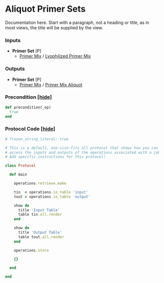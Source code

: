 # Aliquot Primer Sets

Documentation here. Start with a paragraph, not a heading or title, as in most views, the title will be supplied by the view.
### Inputs


- **Primer Set** [P]  
  - <a href='#' onclick='easy_select("Sample Types", "Primer Mix")'>Primer Mix</a> / <a href='#' onclick='easy_select("Containers", "Lyophilized Primer Mix")'>Lyophilized Primer Mix</a>



### Outputs


- **Primer Set** [P]  
  - <a href='#' onclick='easy_select("Sample Types", "Primer Mix")'>Primer Mix</a> / <a href='#' onclick='easy_select("Containers", "Primer Mix Aliquot")'>Primer Mix Aliquot</a>

### Precondition <a href='#' id='precondition'>[hide]</a>
```ruby
def precondition(_op)
  true
end
```

### Protocol Code <a href='#' id='protocol'>[hide]</a>
```ruby
# frozen_string_literal: true

# This is a default, one-size-fits all protocol that shows how you can
# access the inputs and outputs of the operations associated with a job.
# Add specific instructions for this protocol!

class Protocol

  def main

    operations.retrieve.make

    tin  = operations.io_table 'input'
    tout = operations.io_table 'output'

    show do
      title 'Input Table'
      table tin.all.render
    end

    show do
      title 'Output Table'
      table tout.all.render
    end

    operations.store

    {}

  end

end

```
